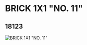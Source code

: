 # BRICK 1X1 "NO. 11"
## 18123
![BRICK 1X1 "NO. 11"](https://lc-www-live-s.legocdn.com/media/bricks/5/2/6079045.jpg)